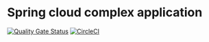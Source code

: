 # Spring cloud complex application
[![Quality Gate Status](https://sonarcloud.io/api/project_badges/measure?project=shermende_dev.shermende.spring-cloud&metric=alert_status)](https://sonarcloud.io/dashboard?id=shermende_dev.shermende.spring-cloud)
[![CircleCI](https://circleci.com/gh/shermende/dev.shermende.spring-cloud.svg?style=svg)](https://circleci.com/gh/shermende/dev.shermende.spring-cloud)